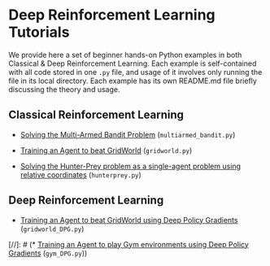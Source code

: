 # Deep Reinforcement Learning Tutorials

We provide here a set of beginner hands-on Python examples in both Classical & Deep Reinforcement Learning. Each example is self-contained with all code stored in one `.py` file, and usage of it involves only running the file in its local directory. Each example has its own README.md file briefly discussing the theory and usage. 


 ## Classical Reinforcement Learning
 
* [Solving the Multi-Armed Bandit Problem](https://github.com/ankonzoid/Reinforcement-Learning-Tutorials/tree/master/multiarmed_bandit) (`multiarmed_bandit.py`)

* [Training an Agent to beat GridWorld](https://github.com/ankonzoid/Reinforcement-Learning-Tutorials/tree/master/gridworld) (`gridworld.py`) 

* [Solving the Hunter-Prey problem as a single-agent problem using relative coordinates](https://github.com/ankonzoid/Reinforcement-Learning-Tutorials/tree/master/hunterprey) (`hunterprey.py`) 

 ## Deep Reinforcement Learning
 
* [Training an Agent to beat GridWorld using Deep Policy Gradients](https://github.com/ankonzoid/Reinforcement-Learning-Tutorials/tree/master/gridworld_DPG) (`gridworld_DPG.py`)
 
[//]: # (* [Training an Agent to play Gym environments using Deep Policy Gradients](https://github.com/ankonzoid/Reinforcement-Learning-Tutorials/tree/master/gym_DPG) (`gym_DPG.py`))
